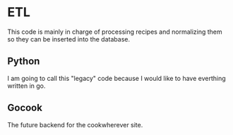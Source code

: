 # ETL

This code is mainly in charge of processing recipes and normalizing them so they can be inserted into the database.

## Python
I am going to call this "legacy" code because I would like to have everthing written in go.

## Gocook
The future backend for the cookwherever site.
